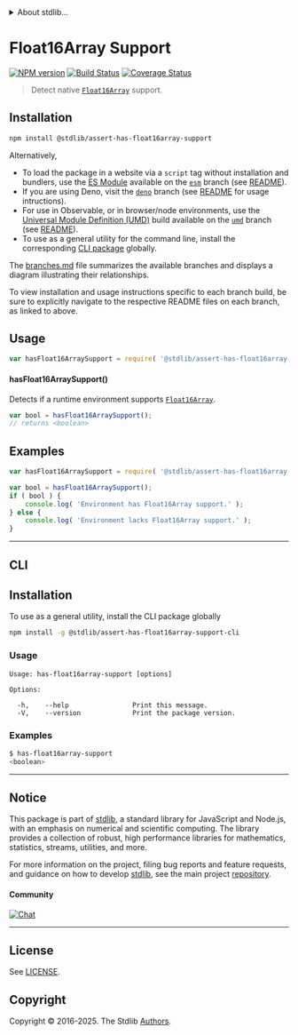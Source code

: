 <!--

@license Apache-2.0

Copyright (c) 2025 The Stdlib Authors.

Licensed under the Apache License, Version 2.0 (the "License");
you may not use this file except in compliance with the License.
You may obtain a copy of the License at

   http://www.apache.org/licenses/LICENSE-2.0

Unless required by applicable law or agreed to in writing, software
distributed under the License is distributed on an "AS IS" BASIS,
WITHOUT WARRANTIES OR CONDITIONS OF ANY KIND, either express or implied.
See the License for the specific language governing permissions and
limitations under the License.

-->


<details>
  <summary>
    About stdlib...
  </summary>
  <p>We believe in a future in which the web is a preferred environment for numerical computation. To help realize this future, we've built stdlib. stdlib is a standard library, with an emphasis on numerical and scientific computation, written in JavaScript (and C) for execution in browsers and in Node.js.</p>
  <p>The library is fully decomposable, being architected in such a way that you can swap out and mix and match APIs and functionality to cater to your exact preferences and use cases.</p>
  <p>When you use stdlib, you can be absolutely certain that you are using the most thorough, rigorous, well-written, studied, documented, tested, measured, and high-quality code out there.</p>
  <p>To join us in bringing numerical computing to the web, get started by checking us out on <a href="https://github.com/stdlib-js/stdlib">GitHub</a>, and please consider <a href="https://opencollective.com/stdlib">financially supporting stdlib</a>. We greatly appreciate your continued support!</p>
</details>

# Float16Array Support

[![NPM version][npm-image]][npm-url] [![Build Status][test-image]][test-url] [![Coverage Status][coverage-image]][coverage-url] <!-- [![dependencies][dependencies-image]][dependencies-url] -->

> Detect native [`Float16Array`][mdn-float16array] support.

<section class="installation">

## Installation

```bash
npm install @stdlib/assert-has-float16array-support
```

Alternatively,

-   To load the package in a website via a `script` tag without installation and bundlers, use the [ES Module][es-module] available on the [`esm`][esm-url] branch (see [README][esm-readme]).
-   If you are using Deno, visit the [`deno`][deno-url] branch (see [README][deno-readme] for usage intructions).
-   For use in Observable, or in browser/node environments, use the [Universal Module Definition (UMD)][umd] build available on the [`umd`][umd-url] branch (see [README][umd-readme]).
-   To use as a general utility for the command line, install the corresponding [CLI package][cli-section] globally.

The [branches.md][branches-url] file summarizes the available branches and displays a diagram illustrating their relationships.

To view installation and usage instructions specific to each branch build, be sure to explicitly navigate to the respective README files on each branch, as linked to above.

</section>

<section class="usage">

## Usage

```javascript
var hasFloat16ArraySupport = require( '@stdlib/assert-has-float16array-support' );
```

#### hasFloat16ArraySupport()

Detects if a runtime environment supports [`Float16Array`][mdn-float16array].

```javascript
var bool = hasFloat16ArraySupport();
// returns <boolean>
```

</section>

<!-- /.usage -->

<section class="examples">

## Examples

<!-- eslint no-undef: "error" -->

```javascript
var hasFloat16ArraySupport = require( '@stdlib/assert-has-float16array-support' );

var bool = hasFloat16ArraySupport();
if ( bool ) {
    console.log( 'Environment has Float16Array support.' );
} else {
    console.log( 'Environment lacks Float16Array support.' );
}
```

</section>

<!-- /.examples -->

* * *

<section class="cli">

## CLI

<section class="installation">

## Installation

To use as a general utility, install the CLI package globally

```bash
npm install -g @stdlib/assert-has-float16array-support-cli
```

</section>

<!-- CLI usage documentation. -->

<section class="usage">

### Usage

```text
Usage: has-float16array-support [options]

Options:

  -h,    --help                Print this message.
  -V,    --version             Print the package version.
```

</section>

<!-- /.usage -->

<section class="examples">

### Examples

```bash
$ has-float16array-support
<boolean>
```

</section>

<!-- /.examples -->

</section>

<!-- /.cli -->

<!-- Section for related `stdlib` packages. Do not manually edit this section, as it is automatically populated. -->

<section class="related">

</section>

<!-- /.related -->

<!-- Section for all links. Make sure to keep an empty line after the `section` element and another before the `/section` close. -->


<section class="main-repo" >

* * *

## Notice

This package is part of [stdlib][stdlib], a standard library for JavaScript and Node.js, with an emphasis on numerical and scientific computing. The library provides a collection of robust, high performance libraries for mathematics, statistics, streams, utilities, and more.

For more information on the project, filing bug reports and feature requests, and guidance on how to develop [stdlib][stdlib], see the main project [repository][stdlib].

#### Community

[![Chat][chat-image]][chat-url]

---

## License

See [LICENSE][stdlib-license].


## Copyright

Copyright &copy; 2016-2025. The Stdlib [Authors][stdlib-authors].

</section>

<!-- /.stdlib -->

<!-- Section for all links. Make sure to keep an empty line after the `section` element and another before the `/section` close. -->

<section class="links">

[npm-image]: http://img.shields.io/npm/v/@stdlib/assert-has-float16array-support.svg
[npm-url]: https://npmjs.org/package/@stdlib/assert-has-float16array-support

[test-image]: https://github.com/stdlib-js/assert-has-float16array-support/actions/workflows/test.yml/badge.svg?branch=main
[test-url]: https://github.com/stdlib-js/assert-has-float16array-support/actions/workflows/test.yml?query=branch:main

[coverage-image]: https://img.shields.io/codecov/c/github/stdlib-js/assert-has-float16array-support/main.svg
[coverage-url]: https://codecov.io/github/stdlib-js/assert-has-float16array-support?branch=main

<!--

[dependencies-image]: https://img.shields.io/david/stdlib-js/assert-has-float16array-support.svg
[dependencies-url]: https://david-dm.org/stdlib-js/assert-has-float16array-support/main

-->

[chat-image]: https://img.shields.io/gitter/room/stdlib-js/stdlib.svg
[chat-url]: https://app.gitter.im/#/room/#stdlib-js_stdlib:gitter.im

[stdlib]: https://github.com/stdlib-js/stdlib

[stdlib-authors]: https://github.com/stdlib-js/stdlib/graphs/contributors

[cli-section]: https://github.com/stdlib-js/assert-has-float16array-support#cli
[cli-url]: https://github.com/stdlib-js/assert-has-float16array-support/tree/cli
[@stdlib/assert-has-float16array-support]: https://github.com/stdlib-js/assert-has-float16array-support/tree/main

[umd]: https://github.com/umdjs/umd
[es-module]: https://developer.mozilla.org/en-US/docs/Web/JavaScript/Guide/Modules

[deno-url]: https://github.com/stdlib-js/assert-has-float16array-support/tree/deno
[deno-readme]: https://github.com/stdlib-js/assert-has-float16array-support/blob/deno/README.md
[umd-url]: https://github.com/stdlib-js/assert-has-float16array-support/tree/umd
[umd-readme]: https://github.com/stdlib-js/assert-has-float16array-support/blob/umd/README.md
[esm-url]: https://github.com/stdlib-js/assert-has-float16array-support/tree/esm
[esm-readme]: https://github.com/stdlib-js/assert-has-float16array-support/blob/esm/README.md
[branches-url]: https://github.com/stdlib-js/assert-has-float16array-support/blob/main/branches.md

[stdlib-license]: https://raw.githubusercontent.com/stdlib-js/assert-has-float16array-support/main/LICENSE

[mdn-float16array]: https://developer.mozilla.org/en-US/docs/Web/JavaScript/Reference/Global_Objects/Float16Array

</section>

<!-- /.links -->
